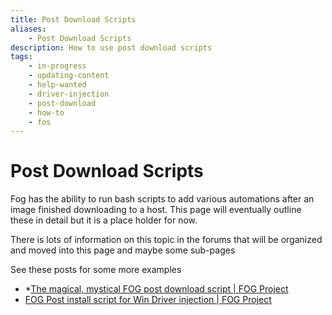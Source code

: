 ```yaml
---
title: Post Download Scripts
aliases:
    - Post Download Scripts
description: How to use post download scripts
tags:
    - in-progress
    - updating-content
    - help-wanted
    - driver-injection
    - post-download
    - how-to
    - fos
---
```


# Post Download Scripts

Fog has the ability to run bash scripts to add various automations after an image finished downloading to a host. This page will eventually outline these in detail but it is a place holder for now.

There is lots of information on this topic in the forums that will be organized and moved into this page and maybe some sub-pages

See these posts for some more examples

* *[The magical, mystical FOG post download script | FOG Project](https://forums.fogproject.org/topic/7740/the-magical-mystical-fog-post-download-script)
* [FOG Post install script for Win Driver injection | FOG Project](https://forums.fogproject.org/topic/8889/fog-post-install-script-for-win-driver-injection?_=1682187993801)



